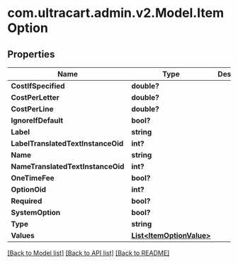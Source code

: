 # com.ultracart.admin.v2.Model.ItemOption
## Properties

Name | Type | Description | Notes
------------ | ------------- | ------------- | -------------
**CostIfSpecified** | **double?** |  | [optional] 
**CostPerLetter** | **double?** |  | [optional] 
**CostPerLine** | **double?** |  | [optional] 
**IgnoreIfDefault** | **bool?** |  | [optional] 
**Label** | **string** |  | [optional] 
**LabelTranslatedTextInstanceOid** | **int?** |  | [optional] 
**Name** | **string** |  | [optional] 
**NameTranslatedTextInstanceOid** | **int?** |  | [optional] 
**OneTimeFee** | **bool?** |  | [optional] 
**OptionOid** | **int?** |  | [optional] 
**Required** | **bool?** |  | [optional] 
**SystemOption** | **bool?** |  | [optional] 
**Type** | **string** |  | [optional] 
**Values** | [**List&lt;ItemOptionValue&gt;**](ItemOptionValue.md) |  | [optional] 

[[Back to Model list]](../README.md#documentation-for-models) [[Back to API list]](../README.md#documentation-for-api-endpoints) [[Back to README]](../README.md)

